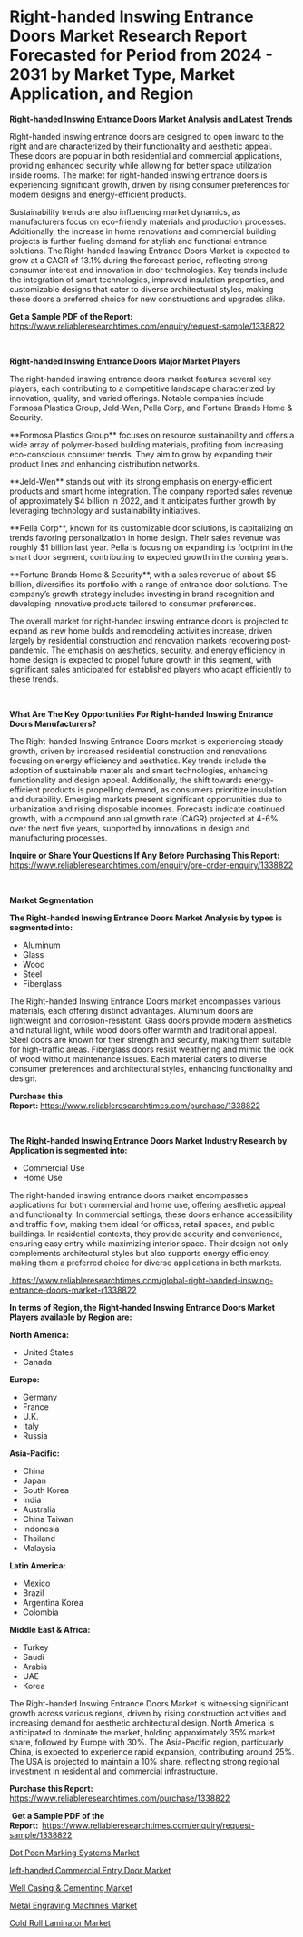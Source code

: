 <p><h1>Right-handed Inswing Entrance Doors Market Research Report Forecasted for Period from 2024 -  2031 by Market Type, Market Application, and Region</h1></p><p><strong>Right-handed Inswing Entrance Doors Market Analysis and Latest Trends</strong></p>
<p><p>Right-handed inswing entrance doors are designed to open inward to the right and are characterized by their functionality and aesthetic appeal. These doors are popular in both residential and commercial applications, providing enhanced security while allowing for better space utilization inside rooms. The market for right-handed inswing entrance doors is experiencing significant growth, driven by rising consumer preferences for modern designs and energy-efficient products. </p><p>Sustainability trends are also influencing market dynamics, as manufacturers focus on eco-friendly materials and production processes. Additionally, the increase in home renovations and commercial building projects is further fueling demand for stylish and functional entrance solutions. The Right-handed Inswing Entrance Doors Market is expected to grow at a CAGR of 13.1% during the forecast period, reflecting strong consumer interest and innovation in door technologies. Key trends include the integration of smart technologies, improved insulation properties, and customizable designs that cater to diverse architectural styles, making these doors a preferred choice for new constructions and upgrades alike.</p></p>
<p><strong>Get a Sample PDF of the Report:&nbsp;</strong> <a href="https://www.reliableresearchtimes.com/enquiry/request-sample/1338822?utm_campaign=1775&utm_medium=2&utm_source=Github&utm_content=ia&utm_term=20102024&utm_id=right-handed-inswing-entrance-doors">https://www.reliableresearchtimes.com/enquiry/request-sample/1338822</a></p>
<p>&nbsp;</p>
<p><strong>Right-handed Inswing Entrance Doors Major Market Players</strong></p>
<p><p>The right-handed inswing entrance doors market features several key players, each contributing to a competitive landscape characterized by innovation, quality, and varied offerings. Notable companies include Formosa Plastics Group, Jeld-Wen, Pella Corp, and Fortune Brands Home & Security.</p><p>**Formosa Plastics Group** focuses on resource sustainability and offers a wide array of polymer-based building materials, profiting from increasing eco-conscious consumer trends. They aim to grow by expanding their product lines and enhancing distribution networks.</p><p>**Jeld-Wen** stands out with its strong emphasis on energy-efficient products and smart home integration. The company reported sales revenue of approximately $4 billion in 2022, and it anticipates further growth by leveraging technology and sustainability initiatives.</p><p>**Pella Corp**, known for its customizable door solutions, is capitalizing on trends favoring personalization in home design. Their sales revenue was roughly $1 billion last year. Pella is focusing on expanding its footprint in the smart door segment, contributing to expected growth in the coming years.</p><p>**Fortune Brands Home & Security**, with a sales revenue of about $5 billion, diversifies its portfolio with a range of entrance door solutions. The company’s growth strategy includes investing in brand recognition and developing innovative products tailored to consumer preferences.</p><p>The overall market for right-handed inswing entrance doors is projected to expand as new home builds and remodeling activities increase, driven largely by residential construction and renovation markets recovering post-pandemic. The emphasis on aesthetics, security, and energy efficiency in home design is expected to propel future growth in this segment, with significant sales anticipated for established players who adapt efficiently to these trends.</p></p>
<p>&nbsp;</p>
<p><strong>What Are The Key Opportunities For Right-handed Inswing Entrance Doors Manufacturers?</strong></p>
<p><p>The Right-handed Inswing Entrance Doors market is experiencing steady growth, driven by increased residential construction and renovations focusing on energy efficiency and aesthetics. Key trends include the adoption of sustainable materials and smart technologies, enhancing functionality and design appeal. Additionally, the shift towards energy-efficient products is propelling demand, as consumers prioritize insulation and durability. Emerging markets present significant opportunities due to urbanization and rising disposable incomes. Forecasts indicate continued growth, with a compound annual growth rate (CAGR) projected at 4-6% over the next five years, supported by innovations in design and manufacturing processes.</p></p>
<p><strong>Inquire or Share Your Questions If Any Before Purchasing This Report:</strong> <a href="https://www.reliableresearchtimes.com/enquiry/pre-order-enquiry/1338822?utm_campaign=1775&utm_medium=2&utm_source=Github&utm_content=ia&utm_term=20102024&utm_id=right-handed-inswing-entrance-doors">https://www.reliableresearchtimes.com/enquiry/pre-order-enquiry/1338822</a></p>
<p>&nbsp;</p>
<p><strong>Market Segmentation</strong></p>
<p><strong>The Right-handed Inswing Entrance Doors Market Analysis by types is segmented into:</strong></p>
<p><ul><li>Aluminum</li><li>Glass</li><li>Wood</li><li>Steel</li><li>Fiberglass</li></ul></p>
<p><p>The Right-handed Inswing Entrance Doors market encompasses various materials, each offering distinct advantages. Aluminum doors are lightweight and corrosion-resistant. Glass doors provide modern aesthetics and natural light, while wood doors offer warmth and traditional appeal. Steel doors are known for their strength and security, making them suitable for high-traffic areas. Fiberglass doors resist weathering and mimic the look of wood without maintenance issues. Each material caters to diverse consumer preferences and architectural styles, enhancing functionality and design.</p></p>
<p><strong>Purchase this Report:&nbsp;</strong><a href="https://www.reliableresearchtimes.com/purchase/1338822?utm_campaign=1775&utm_medium=2&utm_source=Github&utm_content=ia&utm_term=20102024&utm_id=right-handed-inswing-entrance-doors">https://www.reliableresearchtimes.com/purchase/1338822</a></p>
<p>&nbsp;</p>
<p><strong>The Right-handed Inswing Entrance Doors Market Industry Research by Application is segmented into:</strong></p>
<p><ul><li>Commercial Use</li><li>Home Use</li></ul></p>
<p><p>The right-handed inswing entrance doors market encompasses applications for both commercial and home use, offering aesthetic appeal and functionality. In commercial settings, these doors enhance accessibility and traffic flow, making them ideal for offices, retail spaces, and public buildings. In residential contexts, they provide security and convenience, ensuring easy entry while maximizing interior space. Their design not only complements architectural styles but also supports energy efficiency, making them a preferred choice for diverse applications in both markets.</p></p>
<p><a href="https://www.reliableresearchtimes.com/global-right-handed-inswing-entrance-doors-market-r1338822?utm_campaign=1775&utm_medium=2&utm_source=Github&utm_content=ia&utm_term=20102024&utm_id=right-handed-inswing-entrance-doors">&nbsp;https://www.reliableresearchtimes.com/global-right-handed-inswing-entrance-doors-market-r1338822</a></p>
<p><strong>In terms of Region, the Right-handed Inswing Entrance Doors Market Players available by Region are:</strong></p>
<p>
    <p> <strong> North America: </strong>
        <ul>
            <li>United States</li>
            <li>Canada</li>
        </ul>
        </p> 
    <p> <strong> Europe: </strong>
        <ul>
            <li>Germany</li>
            <li>France</li>
            <li>U.K.</li>
            <li>Italy</li>
            <li>Russia</li>
        </ul>
        </p> 
    <p> <strong> Asia-Pacific: </strong>
        <ul>
            <li>China</li>
            <li>Japan</li>
            <li>South Korea</li>
            <li>India</li>
            <li>Australia</li>
            <li>China Taiwan</li>
            <li>Indonesia</li>
            <li>Thailand</li>
            <li>Malaysia</li>
        </ul>
        </p> 
    <p> <strong> Latin America: </strong>
        <ul>
            <li>Mexico</li>
            <li>Brazil</li>
            <li>Argentina Korea</li>
            <li>Colombia</li>
        </ul>
        </p> 
    <p> <strong> Middle East & Africa: </strong>
        <ul>
            <li>Turkey</li>
            <li>Saudi</li>
            <li>Arabia</li>
            <li>UAE</li>
            <li>Korea</li>
        </ul>
    </p>
    </p>
<p><p>The Right-handed Inswing Entrance Doors Market is witnessing significant growth across various regions, driven by rising construction activities and increasing demand for aesthetic architectural design. North America is anticipated to dominate the market, holding approximately 35% market share, followed by Europe with 30%. The Asia-Pacific region, particularly China, is expected to experience rapid expansion, contributing around 25%. The USA is projected to maintain a 10% share, reflecting strong regional investment in residential and commercial infrastructure.</p></p>
<p><strong>Purchase this Report: </strong><a href="https://www.reliableresearchtimes.com/purchase/1338822?utm_campaign=1775&utm_medium=2&utm_source=Github&utm_content=ia&utm_term=20102024&utm_id=right-handed-inswing-entrance-doors">https://www.reliableresearchtimes.com/purchase/1338822</a></p>
<p>&nbsp;<strong>Get a Sample PDF of the Report:&nbsp;&nbsp;</strong><a href="https://www.reliableresearchtimes.com/enquiry/request-sample/1338822?utm_campaign=1775&utm_medium=2&utm_source=Github&utm_content=ia&utm_term=20102024&utm_id=right-handed-inswing-entrance-doors">https://www.reliableresearchtimes.com/enquiry/request-sample/1338822</a></p>
<p><strong></strong></p>
<p><p><a href="https://www.linkedin.com/pulse/exploring-dot-peen-marking-systems-market-dynamics-revenue-faphe?utm_campaign=1775&utm_medium=2&utm_source=Github&utm_content=ia&utm_term=20102024&utm_id=right-handed-inswing-entrance-doors">Dot Peen Marking Systems Market</a></p><p><a href="https://github.com/RogerBennett414/Market-Research-Report-List-1/blob/main/left-handed-commercial-entry-door-market.md?utm_campaign=1775&utm_medium=2&utm_source=Github&utm_content=ia&utm_term=20102024&utm_id=right-handed-inswing-entrance-doors">left-handed Commercial Entry Door Market</a></p><p><a href="https://www.linkedin.com/pulse/global-well-casing-cementing-industry-analysis-report-4mope?utm_campaign=1775&utm_medium=2&utm_source=Github&utm_content=ia&utm_term=20102024&utm_id=right-handed-inswing-entrance-doors">Well Casing & Cementing Market</a></p><p><a href="https://www.linkedin.com/pulse/metal-engraving-machines-market-size-share-trends-analysis-kc0ce?utm_campaign=1775&utm_medium=2&utm_source=Github&utm_content=ia&utm_term=20102024&utm_id=right-handed-inswing-entrance-doors">Metal Engraving Machines Market</a></p><p><a href="https://www.linkedin.com/pulse/navigating-global-cold-roll-laminator-market-landscape-rwh1e?utm_campaign=1775&utm_medium=2&utm_source=Github&utm_content=ia&utm_term=20102024&utm_id=right-handed-inswing-entrance-doors">Cold Roll Laminator Market</a></p></p>